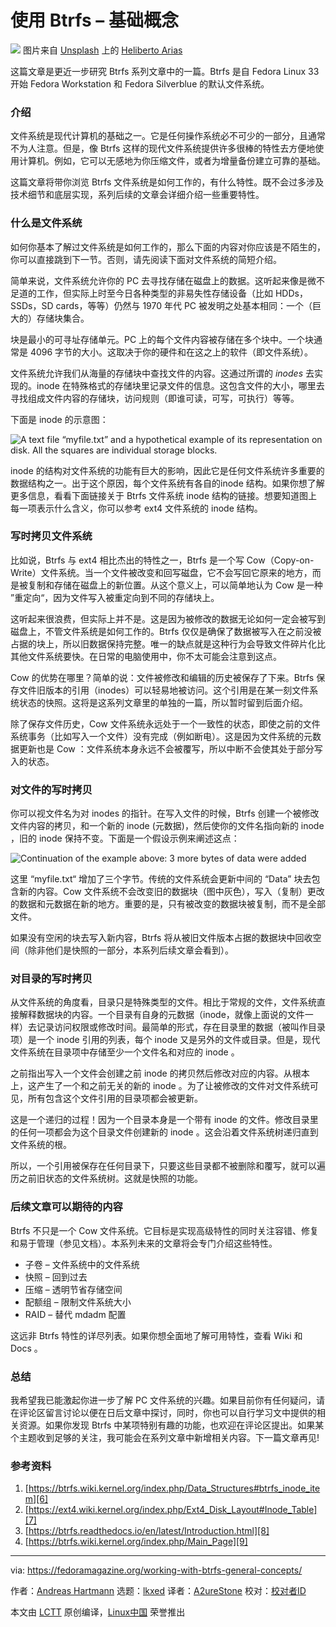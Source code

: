 [#]: subject: "Working with Btrfs – General Concepts"
[#]: via: "https://fedoramagazine.org/working-with-btrfs-general-concepts/"
[#]: author: "Andreas Hartmann https://fedoramagazine.org/author/hartan/"
[#]: collector: "lkxed"
[#]: translator: "A2ureStone"
[#]: reviewer: " "
[#]: publisher: " "
[#]: url: " "

使用 Btrfs – 基础概念
======
![][1]
图片来自 [Unsplash][3] 上的 [Heliberto Arias][2] 

这篇文章是更近一步研究 Btrfs 系列文章中的一篇。Btrfs 是自 Fedora Linux 33 开始 Fedora Workstation 和 Fedora Silverblue 的默认文件系统。

### 介绍

文件系统是现代计算机的基础之一。它是任何操作系统必不可少的一部分，且通常不为人注意。但是，像 Btrfs 这样的现代文件系统提供许多很棒的特性去方便地使用计算机。例如，它可以无感地为你压缩文件，或者为增量备份建立可靠的基础。

这篇文章将带你浏览 Btrfs 文件系统是如何工作的，有什么特性。既不会过多涉及技术细节和底层实现，系列后续的文章会详细介绍一些重要特性。

### 什么是文件系统

如何你基本了解过文件系统是如何工作的，那么下面的内容对你应该是不陌生的，你可以直接跳到下一节。否则，请先阅读下面对文件系统的简短介绍。

简单来说，文件系统允许你的 PC 去寻找存储在磁盘上的数据。这听起来像是微不足道的工作，但实际上时至今日各种类型的非易失性存储设备（比如 HDDs，SSDs，SD cards，等等）仍然与 1970 年代 PC 被发明之处基本相同：一个（巨大的）存储块集合。

块是最小的可寻址存储单元。PC 上的每个文件内容被存储在多个块中。一个块通常是 4096 字节的大小。这取决于你的硬件和在这之上的软件（即文件系统）。

文件系统允许我们从海量的存储块中查找文件的内容。这通过所谓的 *inodes* 去实现的。inode 在特殊格式的存储块里记录文件的信息。这包含文件的大小，哪里去寻找组成文件内容的存储块，访问规则（即谁可读，可写，可执行）等等。

下面是 inode 的示意图：

![A text file “myfile.txt” and a hypothetical example of its representation on disk. All the squares are individual storage blocks.][4]

inode 的结构对文件系统的功能有巨大的影响，因此它是任何文件系统许多重要的数据结构之一。出于这个原因，每个文件系统有各自的inode 结构。如果你想了解更多信息，看看下面链接关于 Btrfs 文件系统 inode 结构的链接。想要知道图上每一项表示什么含义，你可以参考 ext4 文件系统的 inode 结构。

### 写时拷贝文件系统

比如说，Btrfs 与 ext4 相比杰出的特性之一，Btrfs 是一个写 Cow（Copy-on-Write）文件系统。当一个文件被改变和回写磁盘，它不会写回它原来的地方，而是被复制和存储在磁盘上的新位置。从这个意义上，可以简单地认为 Cow 是一种 ”重定向“，因为文件写入被重定向到不同的存储块上。

这听起来很浪费，但实际上并不是。这是因为被修改的数据无论如何一定会被写到磁盘上，不管文件系统是如何工作的。Btrfs 仅仅是确保了数据被写入在之前没被占据的块上，所以旧数据保持完整。唯一的缺点就是这种行为会导致文件碎片化比其他文件系统要快。在日常的电脑使用中，你不太可能会注意到这点。

Cow 的优势在哪里？简单的说：文件被修改和编辑的历史被保存了下来。Btrfs 保存文件旧版本的引用（inodes）可以轻易地被访问。这个引用是在某一刻文件系统状态的快照。这将是这系列文章里的单独的一篇，所以暂时留到后面介绍。

除了保存文件历史，Cow 文件系统永远处于一个一致性的状态，即使之前的文件系统事务（比如写入一个文件）没有完成（例如断电）。这是因为文件系统的元数据更新也是 Cow ：文件系统本身永远不会被覆写，所以中断不会使其处于部分写入的状态。

### 对文件的写时拷贝

你可以视文件名为对 inodes 的指针。在写入文件的时候，Btrfs 创建一个被修改文件内容的拷贝，和一个新的 inode (元数据)，然后使你的文件名指向新的 inode ，旧的 inode 保持不变。下面是一个假设示例来阐述这点：

![Continuation of the example above: 3 more bytes of data were added][5]

这里 “myfile.txt“ 增加了三个字节。传统的文件系统会更新中间的 “Data” 块去包含新的内容。Cow 文件系统不会改变旧的数据块（图中灰色），写入（复制）更改的数据和元数据在新的地方。重要的是，只有被改变的数据块被复制，而不是全部文件。

如果没有空闲的块去写入新内容，Btrfs 将从被旧文件版本占据的数据块中回收空间（除非他们是快照的一部分，本系列后续文章会看到）。

### 对目录的写时拷贝

从文件系统的角度看，目录只是特殊类型的文件。相比于常规的文件，文件系统直接解释数据块的内容。一个目录有自身的元数据（inode，就像上面说的文件一样）去记录访问权限或修改时间。最简单的形式，存在目录里的数据（被叫作目录项）是一个 inode 引用的列表，每个 inode 又是另外的文件或目录。但是，现代文件系统在目录项中存储至少一个文件名和对应的 inode 。

之前指出写入一个文件会创建之前 inode 的拷贝然后修改对应的内容。从根本上，这产生了一个和之前无关的新的 inode 。为了让被修改的文件对文件系统可见，所有包含这个文件引用的目录项都会被更新。

这是一个递归的过程！因为一个目录本身是一个带有 inode 的文件。修改目录里的任何一项都会为这个目录文件创建新的 inode 。这会沿着文件系统树递归直到文件系统的根。

所以，一个引用被保存在任何目录下，只要这些目录都不被删除和覆写，就可以遍历之前旧状态的文件系统树。这就是快照的功能。

### 后续文章可以期待的内容

Btrfs 不只是一个 Cow 文件系统。它目标是实现高级特性的同时关注容错、修复和易于管理（参见文档）。本系列未来的文章将会专门介绍这些特性。

* 子卷 – 文件系统中的文件系统
* 快照 – 回到过去
* 压缩 – 透明节省存储空间
* 配额组 – 限制文件系统大小
* RAID – 替代 mdadm 配置

这远非 Btrfs 特性的详尽列表。如果你想全面地了解可用特性，查看 Wiki 和 Docs 。

### 总结

我希望我已能激起你进一步了解 PC 文件系统的兴趣。如果目前你有任何疑问，请在评论区留言讨论以便在日后文章中探讨，同时，你也可以自行学习文中提供的相关资源。如果你发现 Btrfs 中某项特别有趣的功能，也欢迎在评论区提出。如果某个主题收到足够的关注，我可能会在系列文章中新增相关内容。下一篇文章再见! 

### 参考资料

1. [https://btrfs.wiki.kernel.org/index.php/Data_Structures#btrfs_inode_item][6]
2. [https://ext4.wiki.kernel.org/index.php/Ext4_Disk_Layout#Inode_Table][7]
3. [https://btrfs.readthedocs.io/en/latest/Introduction.html][8]
4. [https://btrfs.wiki.kernel.org/index.php/Main_Page][9]

--------------------------------------------------------------------------------

via: https://fedoramagazine.org/working-with-btrfs-general-concepts/

作者：[Andreas Hartmann][a]
选题：[lkxed][b]
译者：[A2ureStone](https://github.com/A2ureStone)
校对：[校对者ID](https://github.com/校对者ID)

本文由 [LCTT](https://github.com/LCTT/TranslateProject) 原创编译，[Linux中国](https://linux.cn/) 荣誉推出

[a]: https://fedoramagazine.org/author/hartan/
[b]: https://github.com/lkxed
[1]: https://fedoramagazine.org/wp-content/uploads/2022/07/working_w_btrfs_general-816x345.jpg
[2]: https://unsplash.com/@helibertoarias?utm_source=unsplash&utm_medium=referral&utm_content=creditCopyText
[3]: https://unsplash.com/s/photos/hdd?utm_source=unsplash&utm_medium=referral&utm_content=creditCopyText
[4]: https://fedoramagazine.org/wp-content/uploads/2022/07/file_regular.png
[5]: https://fedoramagazine.org/wp-content/uploads/2022/07/file_cow.png
[6]: https://btrfs.wiki.kernel.org/index.php/Data_Structures#btrfs_inode_item
[7]: https://ext4.wiki.kernel.org/index.php/Ext4_Disk_Layout#Inode_Table
[8]: https://btrfs.readthedocs.io/en/latest/Introduction.html
[9]: https://btrfs.wiki.kernel.org/index.php/Main_Page
